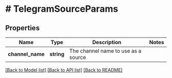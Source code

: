 # # TelegramSourceParams

## Properties

Name | Type | Description | Notes
------------ | ------------- | ------------- | -------------
**channel_name** | **string** | The channel name to use as a source |

[[Back to Model list]](../../README.md#models) [[Back to API list]](../../README.md#endpoints) [[Back to README]](../../README.md)
